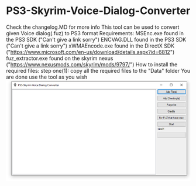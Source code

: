 # PS3-Skyrim-Voice-Dialog-Converter
Check the changelog.MD for more info
This tool can be used to convert given Voice dialog(.fuz) to PS3 format
Requirements:
MSEnc.exe found in the PS3 SDK ("Can't give a link sorry")
ENCVAG.DLL found in the PS3 SDK ("Can't give a link sorry")
xWMAEncode.exe found in the DirectX SDK ("https://www.microsoft.com/en-us/download/details.aspx?id=6812")
fuz_extractor.exe found on the skyrim nexus ("https://www.nexusmods.com/skyrim/mods/9797/")
How to install the required files:
step one(1): copy all the required files to the "Data" folder
You are done use the tool as you wish
![Screenshot](Main.PNG)

